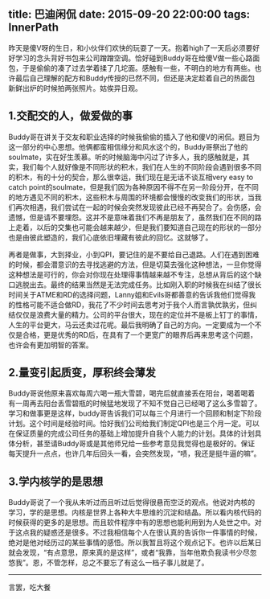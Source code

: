 title: 巴迪闲侃
date: 2015-09-20 22:00:00
tags: InnerPath
---
昨天是傻V呀的生日，和小伙伴们欢快的玩耍了一天。抱着high了一天后必须要好好学习的念头背好书包来公司蹭蹭空调。恰好碰到Buddy哥在给傻V做一些心路面包，于是偷偷的凑了过去学着揉了几坨面。感触有一些，不明白的地方有两些。也许最后自己理解的配方和Buddy传授的已然不同，但还是决定趁着自己的热面包新鲜出炉的时候拍两张照片。姑俟异日观。
## 1.交配交的人，做爱做的事
Buddy哥在讲关于交友和职业选择的时候我偷偷的插入了他和傻V的闲侃。题目为这一部分的中心思想。他俩都蛮相信缘分和风水这个的，Buddy哥祭出了他的soulmate，实在好生羡慕。听的时候脑海中闪过了许多人，我的感触就是，其实，我们每个人就好像是不同形状的积木，我们在人生的不同阶段会遇到很多不同的积木，有的十分的契合，那么很幸运，我们现在是无话不谈互相very easy to catch point的soulmate，但是我们因为各种原因不得不在另一阶段分开，在不同的地方遇见不同的积木，这些积木与周围的环境都会慢慢的改变我们的形状，当我们再次相遇，我们尝试在一起的时候会突然发现彼此已经不再契合了。会伤感，会遗憾，但是请不要埋怨。这并不是意味着我们不再是朋友了，虽然我们在不同的路上走着，以后的交集也可能会越来越少，但是我们要知道自己现在的形状的一部分也是由彼此塑造的，我们心底依旧埋藏有彼此的回忆。这就够了。

再者是做事，大到择业，小到QPI，要记住的是不要给自己退路。人们在遇到困难的时候，都会潜意识的去寻找逃避的方法，但是切莫去强化这种想法，一旦你觉得这种想法是可行的，你会对你现在处理得事情越来越不专注，总想从背后的这个缺口逃脱出去。最终的结果当然是无法完成任务。比如刚入职的时候我在纠结了很长时间关于ATME和RD的选择问题，Lanny姐和Evils哥都善意的告诉我他们觉得我的性格可能不适合做RD，我花了不少时间去思考对于我个人而言孰优孰劣，但纠结仅仅是浪费大量的精力。公司的平台很大，现在的定位并不是板上钉丁的事情，人生的平台更大，马云还卖过花呢。最后我明确了自己的方向。一定要成为一个不仅是合格，更是优秀的RD后，在具有了一个更宽广的眼界后再来思考这个问题，也许会有更加明智的答案。

## 2.量变引起质变，厚积终会薄发
Buddy哥说他原来喜欢每周六喝一瓶大雪碧，喝完后就直接丢在阳台，喝着喝着有一周再去阳台丢雪碧瓶的时候猛地发现了不知不觉自己已经喝了这么多雪碧了。学习和做事更是这样，buddy哥告诉我们可以每三个月进行一个回顾和制定下阶段计划。这个时间是经验时间。恰好我们公司给我们制定QPI也是三个月一定。可以在保证质量的完成公司任务的基础上增加提升自我个人能力的计划。具体的计划具体分析，甚至请Buddy哥或是其他师兄给一些参考意见我觉得也是极好的。保证每天提升一点点，也许几年后回头一看，会突然发现，“啧，我还是挺牛逼的嘛”。

## 3.学内核学的是思想
Buddy哥说了一个我从未听过而且听过后觉得很悬而空泛的观点。他说对内核的学习，学的是思想。内核是世界上各种大牛思维的沉淀和结晶。所以看内核代码的时候获得的更多的是思想。而且软件程序中有的思想也能利用到为人处世之中。对于这点我的疑惑还是很多。不过我相信每个人在很认真的告诉你一件事情的时候，绝对是他对经历过的某些事情的感悟。所以我暂且将这个观点记下。也许以后某日就会发现，“有点意思，原来真的是这样”，或者“我靠，当年他欺负我读书少尽忽悠我”。恩，不管怎样，总之不要忘了有这么一档子事儿就是了。

---

言罢，吃大餐